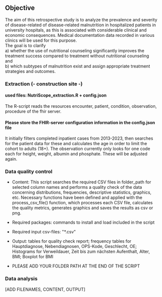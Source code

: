 ## Objective

The aim of this retrospective study is to analyze the prevalence and severity of disease-related
of disease-related malnutrition in hospitalized patients in university hospitals, as this is associated with considerable clinical and economic consequences. 
Medical documentation data recorded in various clinics will be used for this purpose.<br/> 
The goal is to clarify <br/>
a) whether the use of nutritional counseling significantly improves the
treatment success compared to treatment without nutritional counseling and <br/>
b) which subtypes of malnutrition exist
and assign appropriate treatment strategies and outcomes.


### Extraction   (- construction site -)

#### used files: NutriScope_extraction.R + config.json

The R-script reads the resources encounter, patient, condition, observation, procedure of the fhir server.

#### Please store the FHIR-server configuration information in the config.json file

It initially filters completed inpatient cases from 2013-2023, then searches for the patient data for these and calculates the age in order to limit the cohort to adults (18+).
The observation currently only looks for one code each for height, weight, albumin and phosphate. These will be adjusted again.




### Data quality control

- Content: This script searches the required CSV files in folder_path for selected column names and performs a quality check of the data concerning distributions, frequencies, descriptive statistics, graphics, etc. Necessary functions have been defined and applied with the process_csv_file() function, which processes each CSV file, calculates the quality metrics, generates graphics and saves the results as csv or png.

- Required packages: commands to install and load included in the script
  
- Required input csv-files: "*.csv"

- Output: tables for quality check report; frequency tables for Hauptdiagnose, Nebendiagnosen, OPS-Kode, Geschlecht, OE; Histograms for Verweildauer, Zeit bis zum nächsten Aufenthalt, Alter, BMI; Boxplot for BMI

- PLEASE ADD YOUR FOLDER PATH AT THE END OF THE SCRIPT 
  
### Data analysis

[ADD FILENAMES, CONTENT, OUTPUT]
